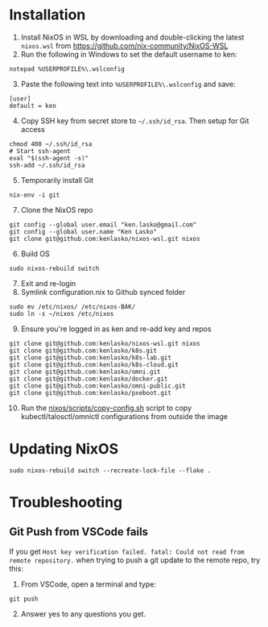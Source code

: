 # Installation
1. Install NixOS in WSL by downloading and double-clicking the latest `nixos.wsl` from https://github.com/nix-community/NixOS-WSL
2. Run the following in Windows to set the default username to ken:
```
notepad %USERPROFILE%\.wslconfig
```
3. Paste the following text into `%USERPROFILE%\.wslconfig` and save:
```
[user]
default = ken
```
4. Copy SSH key from secret store to `~/.ssh/id_rsa`. Then setup for Git access
```
chmod 400 ~/.ssh/id_rsa
# Start ssh-agent
eval "$(ssh-agent -s)"
ssh-add ~/.ssh/id_rsa
```
5. Temporarily install Git
```
nix-env -i git
```
7.  Clone the NixOS repo
```
git config --global user.email "ken.lasko@gmail.com"
git config --global user.name "Ken Lasko"
git clone git@github.com:kenlasko/nixos-wsl.git nixos
```
6. Build OS
```
sudo nixos-rebuild switch
```
7. Exit and re-login
8. Symlink configuration.nix to Github synced folder
```
sudo mv /etc/nixos/ /etc/nixos-BAK/
sudo ln -s ~/nixos /etc/nixos
```
9. Ensure you're logged in as ken and re-add key and repos
```
git clone git@github.com:kenlasko/nixos-wsl.git nixos
git clone git@github.com:kenlasko/k8s.git
git clone git@github.com:kenlasko/k8s-lab.git
git clone git@github.com:kenlasko/k8s-cloud.git
git clone git@github.com:kenlasko/omni.git
git clone git@github.com:kenlasko/docker.git
git clone git@github.com:kenlasko/omni-public.git
git clone git@github.com:kenlasko/pxeboot.git
```
10. Run the [nixos/scripts/copy-config.sh](scripts/copy-config.sh) script to copy kubectl/talosctl/omnictl configurations from outside the image

# Updating NixOS
```
sudo nixos-rebuild switch --recreate-lock-file --flake .
```

# Troubleshooting
## Git Push from VSCode fails
If you get `Host key verification failed. fatal: Could not read from remote repository.` when trying to push a git update to the remote repo, try this:
1. From VSCode, open a terminal and type:
```
git push
```
2. Answer yes to any questions you get.
